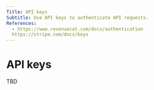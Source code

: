 ```yaml
---
Title: API keys
Subtitle: Use API keys to authenticate API requests.
References:
  - https://www.revenuecat.com/docs/authentication
  https://stripe.com/docs/keys
---
```


# API keys

TBD
